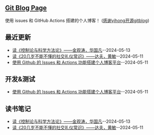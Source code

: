 ## [Git Blog Page](https://xushulin.github.io/blog-S.L.Xu/)
使用 issues 和 GitHub Actions 搭建的个人博客！
([感谢yihong开源gitblog](https://github.com/yihong0618/gitblog))

## 最近更新
- [读《控制论与科学方法论》——金观涛，华国凡](https://github.com/xushulin/blog-S.L.Xu/issues/4)--2024-05-13
- [读《20几岁不能不懂的社交礼仪常识》——达夫，黄敏](https://github.com/xushulin/blog-S.L.Xu/issues/3)--2024-05-11
- [使用 Github 的 Issues 和 Actions 功能搭建个人博客平台](https://github.com/xushulin/blog-S.L.Xu/issues/2)--2024-05-11
## 开发&测试
- [使用 Github 的 Issues 和 Actions 功能搭建个人博客平台](https://github.com/xushulin/blog-S.L.Xu/issues/2)--2024-05-11
## 读书笔记
- [读《控制论与科学方法论》——金观涛，华国凡](https://github.com/xushulin/blog-S.L.Xu/issues/4)--2024-05-13
- [读《20几岁不能不懂的社交礼仪常识》——达夫，黄敏](https://github.com/xushulin/blog-S.L.Xu/issues/3)--2024-05-11
